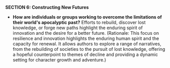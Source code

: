 **SECTION 6: Constructing New Futures**
- **How are individuals or groups working to overcome the limitations of their world's apocalyptic past?** Efforts to rebuild, discover lost knowledge, or forge new paths highlight the enduring spirit of innovation and the desire for a better future. (Rationale: This focus on resilience and innovation highlights the enduring human spirit and the capacity for renewal. It allows authors to explore a range of narratives, from the rebuilding of societies to the pursuit of lost knowledge, offering a hopeful counterpoint to themes of decline and providing a dynamic setting for character growth and adventure.)